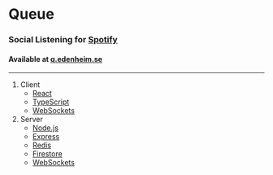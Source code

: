 # Queue

### Social Listening for [Spotify](https://spotify.com/se/)

#### Available at [q.edenheim.se](https://q.edenheim.se)

---

1. Client
    - [React](https://reactjs.org/)
    - [TypeScript](https://www.typescriptlang.org/)
    - [WebSockets](https://developer.mozilla.org/en-US/docs/Web/API/WebSockets_API)
2. Server
    - [Node.js](https://nodejs.org/en/)
    - [Express](https://expressjs.com/)
    - [Redis](https://redis.io/clients)
    - [Firestore](https://firebase.google.com/docs/firestore)
    - [WebSockets](https://www.npmjs.com/package/ws)
